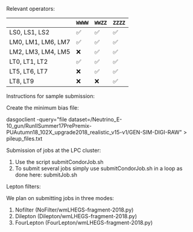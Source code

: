 
Relevant operators:

|                    | `WWWW` | `WWZZ` | `ZZZZ`  | 
|--------------------|--------|--------|---------|
| LS0, LS1, LS2      | ✅     | ✅     | ✅      |
| LM0, LM1, LM6, LM7 | ✅     | ✅     | ✅      | 
| LM2, LM3, LM4, LM5 | ❌     | ✅     | ✅      |
| LT0, LT1, LT2      | ✅     | ✅     | ✅      |
| LT5, LT6, LT7      | ❌     | ✅     | ✅      |
| LT8, LT9           | ❌     | ❌     | ✅      | 

Instructions for sample submission:

Create the minimum bias file: 

dasgoclient -query="file dataset=/Neutrino_E-10_gun/RunIISummer17PrePremix-PUAutumn18_102X_upgrade2018_realistic_v15-v1/GEN-SIM-DIGI-RAW" > pileup_files.txt

Submission of jobs at the LPC cluster:

1. Use the script submitCondorJob.sh
2. To submit several jobs simply use submitCondorJob.sh in a loop as done here: submitJob.sh

Lepton filters:

We plan on submitting jobs in three modes:

1. Nofilter (NoFilter/wmLHEGS-fragment-2018.py)
2. Dilepton (Dilepton/wmLHEGS-fragment-2018.py)
3. FourLepton (FourLepton/wmLHEGS-fragment-2018.py)

 
